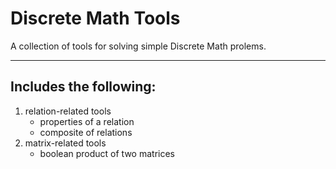 # Discrete Math Tools
A collection of tools for solving simple Discrete Math prolems.

---

## Includes the following:
1. relation-related tools
    - properties of a relation
    - composite of relations
2. matrix-related tools
    - boolean product of two matrices


